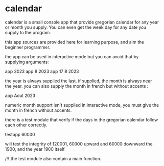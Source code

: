 # calendar
calendar is a small console app that provide
gregorian calendar for any year or
month you supply. You can even get the week
day for any date you supply to the program.

this app sources are provided here for
learning purpose, and aim the beginner
programmer.

the app can be used in interactive mode but
you can avoid that by supplying arguments:

app 2023
app 8 2023
app 17 8 2023

the year is always supplied the last.
if supplied, the month is always near the
year. you can also supply the month in
french but without accents :

app Aout 2023

numeric month support isn't supplied in 
interactive mode, you must give the month
in french without accents.

there is a test module that verify if the
days in the gregorian calendar follow each
other correctly.

testapp 60000

will test the integrity of 120001, 60000
upward and 60000 downward the 1900, and
the year 1900 itself.

/!\ the test module also contain a main
    function.
